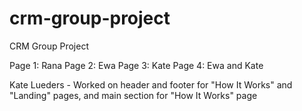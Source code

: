 # crm-group-project
CRM Group Project

Page 1: Rana
Page 2: Ewa
Page 3: Kate
Page 4: Ewa and Kate

Kate Lueders - Worked on header and footer for "How It Works" and "Landing" pages, and main section for "How It Works" page
